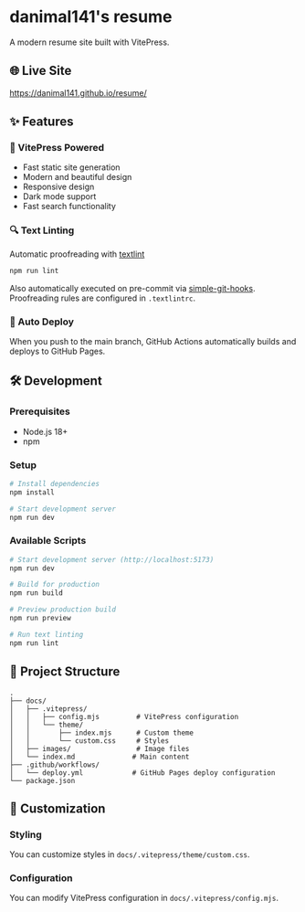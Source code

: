 # danimal141's resume

A modern resume site built with VitePress.

## 🌐 Live Site

https://danimal141.github.io/resume/

## ✨ Features

### 📝 VitePress Powered

- Fast static site generation
- Modern and beautiful design
- Responsive design
- Dark mode support
- Fast search functionality

### 🔍 Text Linting

Automatic proofreading with [textlint](https://github.com/textlint/textlint)

```bash
npm run lint
```

Also automatically executed on pre-commit via [simple-git-hooks](https://github.com/toplenboren/simple-git-hooks).
Proofreading rules are configured in `.textlintrc`.

### 🚀 Auto Deploy

When you push to the main branch, GitHub Actions automatically builds and deploys to GitHub Pages.

## 🛠 Development

### Prerequisites

- Node.js 18+
- npm

### Setup

```bash
# Install dependencies
npm install

# Start development server
npm run dev
```

### Available Scripts

```bash
# Start development server (http://localhost:5173)
npm run dev

# Build for production
npm run build

# Preview production build
npm run preview

# Run text linting
npm run lint
```

## 📁 Project Structure

```
.
├── docs/
│   ├── .vitepress/
│   │   ├── config.mjs         # VitePress configuration
│   │   └── theme/
│   │       ├── index.mjs      # Custom theme
│   │       └── custom.css     # Styles
│   ├── images/                # Image files
│   └── index.md              # Main content
├── .github/workflows/
│   └── deploy.yml            # GitHub Pages deploy configuration
└── package.json
```

## 🎨 Customization

### Styling

You can customize styles in `docs/.vitepress/theme/custom.css`.

### Configuration

You can modify VitePress configuration in `docs/.vitepress/config.mjs`.
